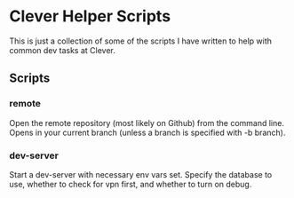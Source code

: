 Clever Helper Scripts
=====================

This is just a collection of some of the scripts I have written to help with common dev tasks at Clever.


Scripts
-------

### remote
   Open the remote repository (most likely on Github) from the command line. Opens in your current branch (unless a branch is specified with -b branch).

### dev-server
   Start a dev-server with necessary env vars set. Specify the database to use, whether to check for vpn first, and whether to turn on debug.
